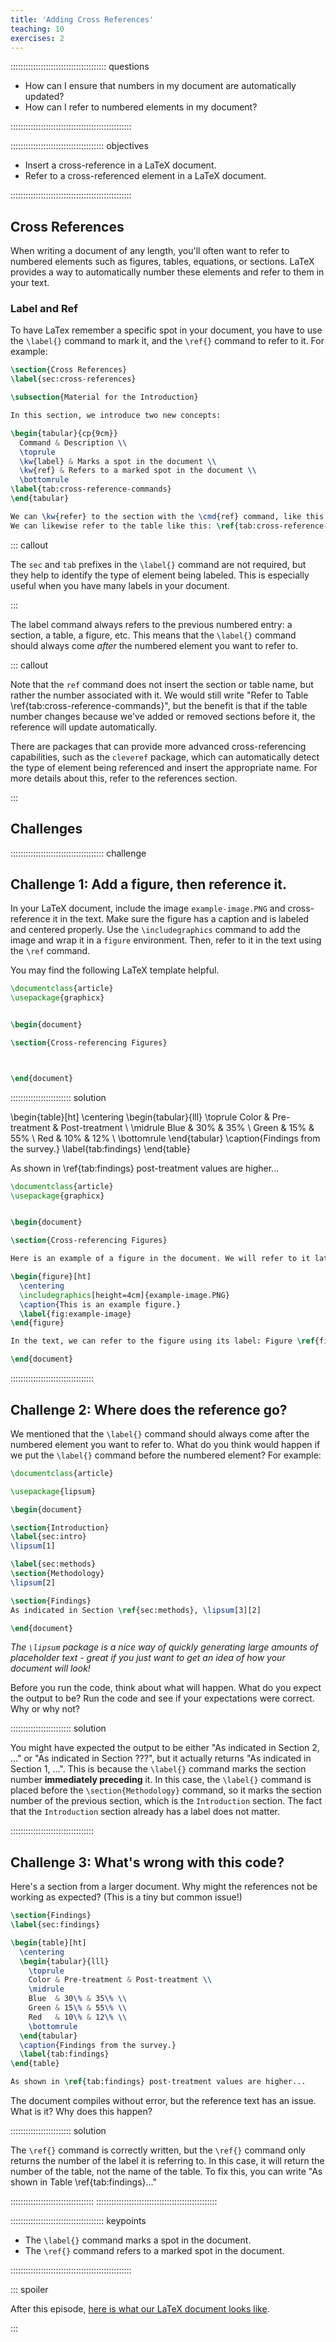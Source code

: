 ```yaml
---
title: 'Adding Cross References'
teaching: 10
exercises: 2
---
```


:::::::::::::::::::::::::::::::::::::: questions

- How can I ensure that numbers in my document are automatically updated?
- How can I refer to numbered elements in my document?

::::::::::::::::::::::::::::::::::::::::::::::::

::::::::::::::::::::::::::::::::::::: objectives

- Insert a cross-reference in a LaTeX document.
- Refer to a cross-referenced element in a LaTeX document.

::::::::::::::::::::::::::::::::::::::::::::::::

## Cross References

When writing a document of any length, you'll often want to refer to numbered elements such as
figures, tables, equations, or sections. LaTeX provides a way to automatically number these elements
and refer to them in your text.

### Label and Ref

To have LaTex remember a specific spot in your document, you have to use the `\label{}` command to
mark it, and the `\ref{}` command to refer to it. For example:

```latex
\section{Cross References}
\label{sec:cross-references}

\subsection{Material for the Introduction}

In this section, we introduce two new concepts:

\begin{tabular}{cp{9cm}}
  Command & Description \\
  \toprule
  \kw{label} & Marks a spot in the document \\
  \kw{ref} & Refers to a marked spot in the document \\
  \bottomrule
\label{tab:cross-reference-commands}
\end{tabular}

We can \kw{refer} to the section with the \cmd{ref} command, like this: \ref{sec:cross-references}.
We can likewise refer to the table like this: \ref{tab:cross-reference-commands}.
```

::: callout

The `sec` and `tab` prefixes in the `\label{}` command are not required, but they help to identify
the type of element being labeled. This is especially useful when you have many labels in your
document.

:::

The label command always refers to the previous numbered entry: a section, a table, a figure, etc.
This means that the `\label{}` command should always come *after* the numbered element you want to
refer to.

::: callout

Note that the `ref` command does not insert the section or table name, but rather the number
associated with it. We would still write "Refer to Table \ref{tab:cross-reference-commands}", but
the benefit is that if the table number changes because we've added or removed sections before it,
the reference will update automatically.

There are packages that can provide more advanced cross-referencing capabilities, such as the
`cleveref` package, which can automatically detect the type of element being referenced and insert
the appropriate name. For more details about this, refer to the references section.

:::

## Challenges

::::::::::::::::::::::::::::::::::::: challenge

## Challenge 1: Add a figure, then reference it.

In your LaTeX document, include the image `example-image.PNG` and cross-reference it in the text. Make sure the figure has a caption and is labeled and centered properly.
Use the `\includegraphics` command to add the image and wrap it in a `figure` environment.
Then, refer to it in the text using the `\ref` command.

You may find the following LaTeX template helpful.

```latex
\documentclass{article}
\usepackage{graphicx}


\begin{document}

\section{Cross-referencing Figures}



\end{document}
```


:::::::::::::::::::::::: solution

\begin{table}[ht]
  \centering
  \begin{tabular}{lll}
    \toprule
    Color & Pre-treatment & Post-treatment \\
    \midrule
    Blue  & 30\% & 35\% \\
    Green & 15\% & 55\% \\
    Red   & 10\% & 12\% \\
    \bottomrule
  \end{tabular}
  \caption{Findings from the survey.}
  \label{tab:findings}
\end{table}

As shown in \ref{tab:findings} post-treatment values are higher...

```latex
\documentclass{article}
\usepackage{graphicx}


\begin{document}

\section{Cross-referencing Figures}

Here is an example of a figure in the document. We will refer to it later in the text.

\begin{figure}[ht]
  \centering
  \includegraphics[height=4cm]{example-image.PNG}
  \caption{This is an example figure.}
  \label{fig:example-image}
\end{figure}

In the text, we can refer to the figure using its label: Figure \ref{fig:example-image}.

\end{document}
```

:::::::::::::::::::::::::::::::::


## Challenge 2: Where does the reference go?

We mentioned that the `\label{}` command should always come after the numbered element you want to
refer to. What do you think would happen if we put the `\label{}` command before the numbered
element? For example:

```latex
\documentclass{article}

\usepackage{lipsum}

\begin{document}

\section{Introduction}
\label{sec:intro}
\lipsum[1]

\label{sec:methods}
\section{Methodology}
\lipsum[2]

\section{Findings}
As indicated in Section \ref{sec:methods}, \lipsum[3][2]

\end{document}
```

*The `\lipsum` package is a nice way of quickly generating large amounts of placeholder text -
great if you just want to get an idea of how your document will look!*

Before you run the code, think about what will happen. What do you expect the output to be?
Run the code and see if your expectations were correct. Why or why not?

:::::::::::::::::::::::: solution

You might have expected the output to be either "As indicated in Section 2, ..." or "As indicated
in Section ???", but it actually returns "As indicated in Section 1, ...". This is because the
`\label{}` command marks the section number **immediately preceding** it. In this case, the
`\label{}` command is placed before the `\section{Methodology}` command, so it marks the section
number of the previous section, which is the `Introduction` section. The fact that the
`Introduction` section already has a label does not matter.

:::::::::::::::::::::::::::::::::


## Challenge 3: What's wrong with this code?

Here's a section from a larger document. Why might the references not be working as expected? (This
is a tiny but common issue!)

```latex
\section{Findings}
\label{sec:findings}

\begin{table}[ht]
  \centering
  \begin{tabular}{lll}
    \toprule
    Color & Pre-treatment & Post-treatment \\
    \midrule
    Blue  & 30\% & 35\% \\
    Green & 15\% & 55\% \\
    Red   & 10\% & 12\% \\
    \bottomrule
  \end{tabular}
  \caption{Findings from the survey.}
  \label{tab:findings}
\end{table}

As shown in \ref{tab:findings} post-treatment values are higher...

```

The document compiles without error, but the reference text has an issue. What is it? Why does this
happen?

:::::::::::::::::::::::: solution

The `\ref{}` command is correctly written, but the `\ref{}` command only returns the number of the
label it is referring to. In this case, it will return the number of the table, not the name of the
table. To fix this, you can write "As shown in Table \ref{tab:findings}..."

:::::::::::::::::::::::::::::::::
::::::::::::::::::::::::::::::::::::::::::::::::

::::::::::::::::::::::::::::::::::::: keypoints

- The `\label{}` command marks a spot in the document.
- The `\ref{}` command refers to a marked spot in the document.

::::::::::::::::::::::::::::::::::::::::::::::::

::: spoiler

After this episode, [here is what our LaTeX document looks like](files/document_state/ep-08.tex).

:::
